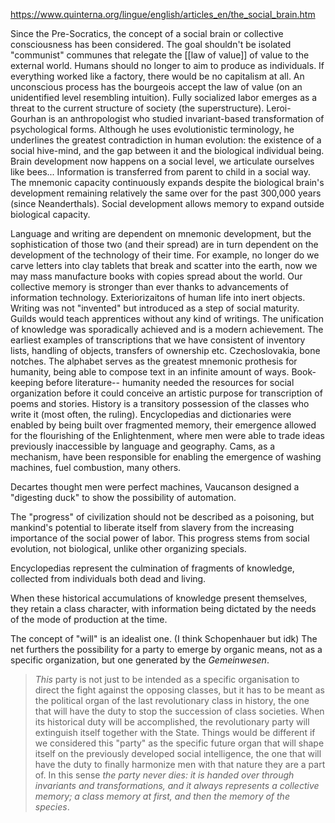 https://www.quinterna.org/lingue/english/articles_en/the_social_brain.htm

Since the Pre-Socratics, the concept of a social brain or collective consciousness has been considered.
The goal shouldn't be isolated "communist" communes that relegate the [[law of value]] of value to the external world. Humans should no longer to aim to produce as individuals.
If everything worked like a factory, there would be no capitalism at all.
An unconscious process has the bourgeois accept the law of value (on an unidentified level resembling intuition). Fully socialized labor emerges as a threat to the current structure of society (the superstructure).
Leroi-Gourhan is an anthropologist who studied invariant-based transformation of psychological forms.
Although he uses evolutionistic terminology, he underlines the greatest contradiction in human evolution: the existence of a social hive-mind, and the gap between it and the biological individual being. Brain development now happens on a social level, we articulate ourselves like bees...
Information is transferred from parent to child in a social way. The mnemonic capacity continuously expands despite the biological brain's development remaining relatively the same over for the past 300,000 years (since Neanderthals).
Social development allows memory to expand outside biological capacity.

Language and writing are dependent on mnemonic development, but the sophistication of those two (and their spread) are in turn dependent on the development of the technology of their time.
For example, no longer do we carve letters into clay tablets that break and scatter into the earth, now we may mass manufacture books with copies spread about the world. Our collective memory is stronger than ever thanks to advancements of information technology.
Exteriorizaitons of human life into inert objects.
Writing was not "invented" but introduced as a step of social maturity.
Guilds would teach apprentices without any kind of writings.
The unification of knowledge was sporadically achieved and is a modern achievement.
The earliest examples of transcriptions that we have consistent of inventory lists, handling of objects, transfers of ownership etc.
Czechoslovakia, bone notches.
The alphabet serves as the greatest mnemonic prothesis for humanity, being able to compose text in an infinite amount of ways.
Book-keeping before literature-- humanity needed the resources for social organization before it could conceive an artistic purpose for transcription of poems and stories.
History is a transitory possession of the classes who write it (most often, the ruling).
Encyclopedias and dictionaries were enabled by being built over fragmented memory, their emergence allowed for the flourishing of the Enlightenment, where men were able to trade ideas previously inaccessible by language and geography.
Cams, as a mechanism, have been responsible for enabling the emergence of washing machines, fuel combustion, many others.

Decartes thought men were perfect machines,
Vaucanson designed a "digesting duck" to show the possibility of automation.

The "progress" of civilization should not be described as a poisoning, but mankind's potential to liberate itself from slavery from the increasing importance of the social power of labor. This progress stems from social evolution, not biological, unlike other organizing specials.

Encyclopedias represent the culmination of fragments of knowledge, collected from individuals both dead and living.

When these historical accumulations of knowledge present themselves, they retain a class character, with information being dictated by the needs of the mode of production at the time.

The concept of "will" is an idealist one. (I think Schopenhauer but idk)
The net furthers the possibility for a party to emerge by organic means, not as a specific organization, but one generated by the *Gemeinwesen*.

> _This_ party is not just to be intended as a specific organisation to direct the fight against the opposing classes, but it has to be meant as the political organ of the last revolutionary class in history, the one that will have the duty to stop the succession of class societies. When its historical duty will be accomplished, the revolutionary party will extinguish itself together with the State. Things would be different if we considered this "party" as the specific future organ that will shape itself on the previously developed social intelligence, the one that will have the duty to finally harmonize men with that nature they are a part of. In this sense _the party never dies: it is handed over through invariants and transformations, and it always represents a collective memory; a class memory at first, and then the memory of the species_.

